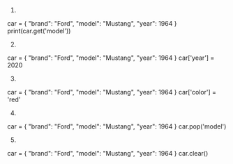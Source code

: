 1.

car =	{
  "brand": "Ford",
  "model": "Mustang",
  "year": 1964
}
print(car.get('model'))

2.

car =	{
  "brand": "Ford",
  "model": "Mustang",
  "year": 1964
}
car['year'] = 2020

3.

car =	{
  "brand": "Ford",
  "model": "Mustang",
  "year": 1964
}
car['color'] = 'red'

4.

car =	{
  "brand": "Ford",
  "model": "Mustang",
  "year": 1964
}
car.pop('model')

5.

car =	{
  "brand": "Ford",
  "model": "Mustang",
  "year": 1964
}
car.clear()



